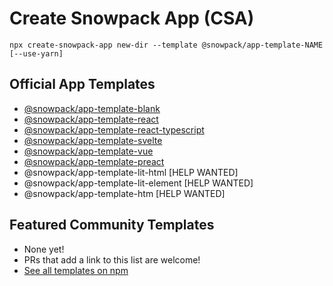# Create Snowpack App (CSA)

```
npx create-snowpack-app new-dir --template @snowpack/app-template-NAME [--use-yarn]
```

## Official App Templates

- [@snowpack/app-template-blank](/templates/app-template-blank)
- [@snowpack/app-template-react](/templates/app-template-react)
- [@snowpack/app-template-react-typescript](/templates/app-template-react-typescript)
- [@snowpack/app-template-svelte](/templates/app-template-svelte)
- [@snowpack/app-template-vue](/templates/app-template-vue)
- [@snowpack/app-template-preact](/templates/app-template-preact)
- @snowpack/app-template-lit-html [HELP WANTED]
- @snowpack/app-template-lit-element [HELP WANTED]
- @snowpack/app-template-htm [HELP WANTED]

## Featured Community Templates

- None yet!
- PRs that add a link to this list are welcome!
- [See all templates on npm](https://www.npmjs.com/search?q=keywords%3Acsa-template)
